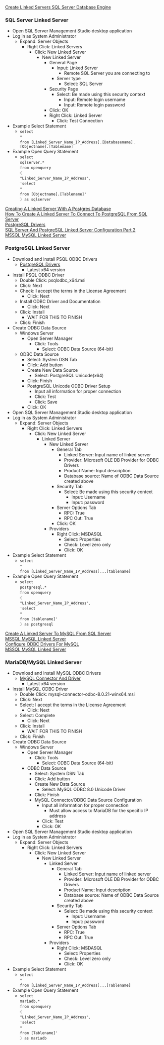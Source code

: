 [Create Linked Servers SQL Server Database Engine](https://docs.microsoft.com/en-us/sql/relational-databases/linked-servers/create-linked-servers-sql-server-database-engine?view=sql-server-ver15)

### SQL Server Linked Server
* Open SQL Server Management Studio desktop application
* Log in as System Administrator
  * Expand: Server Objects
    * Right Click: Linked Servers
      * Click: New Linked Server
        * New Linked Server
          * General Page
            * Input: Linked Server
              * Remote SQL Server you are connecting to
            * Server type
              * Select: SQL Server
          * Security Page
            * Select: Be made using this security context
              * Input: Remote login username
              * Input: Remote login password
          * Click: OK
          * Right Click: Linked Server
            * Click: Test Connection
* Example Select Statement
  * `select`<br />
    `*`<br />
    `from [Linked_Server_Name_IP_Address].[Databasename].[Objectname].[Tablename]`
* Example Open Query Statement
  * `select`<br />
    `sqlserver.*`<br />
    `from openquery`<br />
    `(`<br />
    `"Linked_Server_Name_IP_Address",`<br />
    `'select`<br />
    `*`<br />
    `from [Objectname].[Tablename]'`<br />
    `) as sqlserver`

[Creating A Linked Server With A Postgres Database](https://peter-whyte.com/creating-a-linked-server-with-a-postgres-database/)<br />
[How To Create A Linked Server To Connect To PostgreSQL From SQL Server](https://dbtut.com/index.php/2019/10/22/how-to-create-a-linked-server-to-connect-to-postgresql-from-sql-server/)<br />
[PostgreSQL Drivers](https://www.postgresql.org/ftp/odbc/versions/msi/)<br />
[SQL Server And PostgreSQL Linked Server Configuration Part 2](https://www.mssqltips.com/sqlservertip/3662/sql-server-and-postgresql-linked-server-configuration--part-2/)<br />
[MSSQL MySQL Linked Server](https://gunnarpeipman.com/mssql-mysql-linked-server/)

### PostgreSQL Linked Server
* Download and Install PSQL ODBC Drivers
  * [PostgreSQL Drivers](https://www.postgresql.org/ftp/odbc/versions/msi/)
    * Latest x64 version
* Install PSQL ODBC Driver
  * Double Click: psqlodbc_x64.msi
  * Click: Next
  * Check: I accept the terms in the License Agreement
    * Click: Next
  * Install ODBC Driver and Documentation
    * Click: Next
  * Click: Install
    * WAIT FOR THIS TO FINISH
  * Click: Finish
* Create ODBC Data Source
  * Windows Server
    * Open Server Manager
      * Click: Tools
        * Select: ODBC Data Source (64-bit)
  * ODBC Data Source
    * Select: System DSN Tab
    * Click: Add button
    * Create New Data Source
      * Select: PostgreSQL Unicode(x64)
    * Click: Finish
    * PostgreSQL Unicode ODBC Driver Setup
      * Input all information for proper connection
      * Click: Test
      * Click: Save
    * Click: OK
* Open SQL Server Management Studio desktop application
* Log in as System Administrator
  * Expand: Server Objects
    * Right Click: Linked Servers
      * Click: New Linked Server
        * Linked Server
          * New Linked Server
            * General Tab
              * Linked Server: Input name of linked server
              * Provider: Microsoft OLE DB Provider for ODBC Drivers
              * Product Name: Input description
              * Database source: Name of ODBC Data Source created above
            * Security Tab
              * Select: Be made using this security context
                * Input: Username
                * Input: password
            * Server Options Tab
              * RPC: True
              * RPC Out: True
            * Click: OK
          * Providers
            * Right Click: MSDASQL
              * Select: Properties
              * Check: Level zero only
              * Click: OK
* Example Select Statement
  * `select`<br />
    `*`<br />
    `from [Linked_Server_Name_IP_Address]...[tablename]`<br />
* Example Open Query Statement
  * `select`<br />
    `postgresql.*`<br />
    `from openquery`<br />
    `(`<br />
    `"Linked_Server_Name_IP_Address",`<br />
    `'select`<br />
    `*`<br />
    `from [tablename]'`<br />
    `) as postgresql`

[Create A Linked Server To MySQL From SQL Server](https://www.mssqltips.com/sqlservertip/4577/create-a-linked-server-to-mysql-from-sql-server/)<br />
[MSSQL MySQL Linked Server](https://gunnarpeipman.com/mssql-mysql-linked-server/)<br />
[Configure ODBC Drivers For MySQL](https://www.sqlshack.com/configure-odbc-drivers-for-mysql/)<br />
[MSSQL MySQL Linked Server](https://gunnarpeipman.com/mssql-mysql-linked-server/)

### MariaDB/MySQL Linked Server
* Download and Install MySQL ODBC Drivers
  * [MySQL Connector And Driver](https://dev.mysql.com/downloads/connector/odbc/)
    * Latest x64 version
* Install MySQL ODBC Driver
  * Double Click: mysql-connector-odbc-8.0.21-winx64.msi
  * Click: Next
  * Select: I accept the terms in the License Agreement
    * Click: Next
  * Select: Complete
    * Click: Next
  * Click: Install
    * WAIT FOR THIS TO FINISH
  * Click: Finish
* Create ODBC Data Source
  * Windows Server
    * Open Server Manager
      * Click: Tools
        * Select: ODBC Data Source (64-bit)
    * ODBC Data Source
      * Select: System DSN Tab
      * Click: Add button
      * Create New Data Source
        * Select: MySQL ODBC 8.0 Unicode Driver
      * Click: Finish
      * MySQL Connector/ODBC Data Source Configuration
        * Input all information for proper connection
          * Must allow access to MariaDB for the specific IP address
        * Click: Test
        * Click: OK
* Open SQL Server Management Studio desktop application
* Log in as System Administrator
  * Expand: Server Objects
    * Right Click: Linked Servers
      * Click: New Linked Server
        * New Linked Server
          * Linked Server           
            * General Tab
              * Linked Server: Input name of linked server
              * Provider: Microsoft OLE DB Provider for ODBC Drivers
              * Product Name: Input description
              * Database source: Name of ODBC Data Source created above
            * Security Tab
              * Select: Be made using this security context
                * Input: Username
                * Input: password
            * Server Options Tab
              * RPC: True
              * RPC Out: True
          * Providers
            * Right Click: MSDASQL
              * Select: Properties
              * Check: Level zero only
              * Click: OK
* Example Select Statement
  * `select`<br />
    `*`<br />
    `from [Linked_Server_Name_IP_Address]...[Tablename]`<br />
* Example Open Query Statement
  * `select`<br />
    `mariadb.*`<br />
    `from openquery`<br />
    `(`<br />
    `"Linked_Server_Name_IP_Address",`<br />
    `'select`<br />
    `*`<br />
    `from [Tablename]'`<br />
    `) as mariadb`<br />
